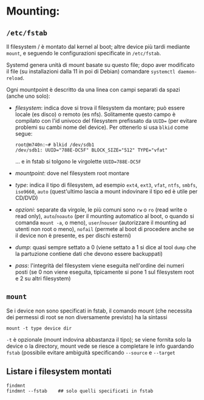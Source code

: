 # Mounting: 

## `/etc/fstab`
Il filesystem / è montato dal kernel al boot; altre device più tardi
mediante `mount`, e seguendo le configurazioni specificate in
`/etc/fstab`.

Systemd genera unità di mount basate su questo file; dopo aver
modificato il file (su installazioni dalla 11 in poi di Debian)
comandare `systemctl daemon-reload`.

Ogni mountpoint è descritto da una linea con campi separati da spazi
(anche uno solo):

- *filesystem*: indica dove si trova il filesystem da montare; può
  essere locale (es disco) o remoto (es nfs). Solitamente questo campo
  è compilato con l'id univoco del filesystem prefissato da
  `UUID=` (per evitare problemi su cambi nome del device). Per ottenerlo 
  si usa `blkid` come segue:
  ```
  root@m740n:~# blkid /dev/sdb1 
  /dev/sdb1: UUID="788E-DC5F" BLOCK_SIZE="512" TYPE="vfat"
  ```
  ... e in fstab si tolgono le virgolette `UUID=788E-DC5F`

- *mountpoint*: dove nel filesystem root montare

- *type*: indica il tipo di filesystem, ad esempio `ext4`, `ext3`,
  `vfat`, `ntfs`, `smbfs`, `iso9660`, `auto` (quest'ultimo lascia a
  mount indovinare il tipo ed è utile per CD/DVD)
  
- *opzioni*: separate da virgole, le più comuni sono `rw` o `ro` (read
  write o read only), `auto`/`noauto` (per il mounting automatico al
  boot, o quando si comanda `mount -a`, o meno), `user`/`nouser`
  (autorizzare il mounting ad utenti non root o meno), `nofail`
  (permete al boot di procedere anche se il device non è presente, es
  per dischi esterni)
  
- *dump*: quasi sempre settato a 0 (viene settato a 1 si dice al
  tool `dump` che la partuzione contiene dati che devono essere backuppati)

- *pass*: l'integrità del filesystem viene eseguita nell'ordine dei
  numeri posti (se 0 non viene eseguita, tipicamente si pone 1 sul
  filesystem root e 2 su altri filesystem)



## `mount`
Se i device non sono specificati in fstab, il comando mount (che
necessita dei permessi di root se non diversamente previsto) ha la sintassi
```
mount -t type device dir
```
`-t` è opzionale (mount indovina abbastanza il tipo); se viene fornita
solo la device o la directory, mount vede se riesce a completare le info 
guardando `fstab` (possibile evitare ambiguità specificando `--source` e 
`--target`


## Listare i filesystem montati

```
findmnt
findmnt --fstab    ## solo quelli specificati in fstab
```


